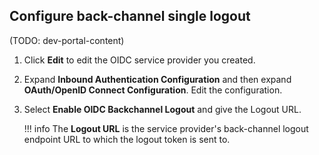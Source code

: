 
## Configure back-channel single logout

(TODO: dev-portal-content)

1. Click **Edit** to edit the OIDC service provider you created.

2. Expand **Inbound Authentication Configuration** and then expand **OAuth/OpenID Connect Configuration**. Edit the configuration.

3. Select **Enable OIDC Backchannel Logout** and give the Logout URL.

    !!! info
        The **Logout URL** is the service provider's back-channel logout endpoint URL to which the logout token is sent to.
